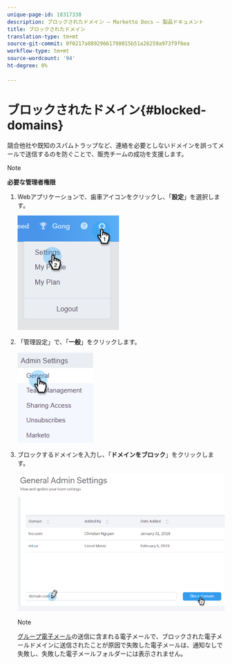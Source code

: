 ```yaml
---
unique-page-id: 18317338
description: ブロックされたドメイン — Marketto Docs — 製品ドキュメント
title: ブロックされたドメイン
translation-type: tm+mt
source-git-commit: 0f0217a88929661798015b51a26259a973f9f6ea
workflow-type: tm+mt
source-wordcount: '94'
ht-degree: 0%

---
```



# ブロックされたドメイン{#blocked-domains}

競合他社や既知のスパムトラップなど、連絡を必要としないドメインを誤ってメールで送信するのを防ぐことで、販売チームの成功を支援します。

>[!NOTE]
>
>**必要な管理者権限**

1. Webアプリケーションで、歯車アイコンをクリックし、「**設定**」を選択します。

   ![](assets/one-3.png)

1. 「管理設定」で、「**一般**」をクリックします。

   ![](assets/two-3.png)

1. ブロックするドメインを入力し、「**ドメインをブロック**」をクリックします。

   ![](assets/three-3.png)

   >[!NOTE]
   >
   >[グループ電子メール](/help/marketo/product-docs/marketo-sales-connect/email/using-the-compose-window/sending-emails-via-group-email.md)の送信に含まれる電子メールで、ブロックされた電子メールドメインに送信されたことが原因で失敗した電子メールは、通知なしで失敗し、失敗した電子メールフォルダーには表示されません。
